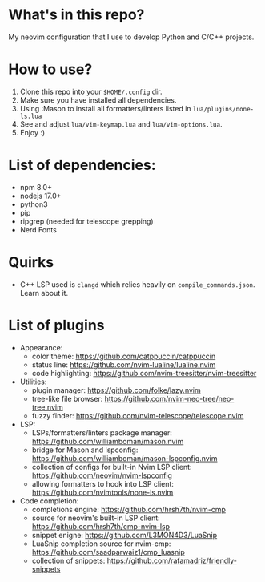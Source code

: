 # What's in this repo?
My neovim configuration that I use to develop Python and C/C++ projects.

# How to use?
1. Clone this repo into your `$HOME/.config` dir.
2. Make sure you have installed all dependencies.
3. Using :Mason to install all formatters/linters listed in `lua/plugins/none-ls.lua`
4. See and adjust `lua/vim-keymap.lua` and `lua/vim-options.lua`.
5. Enjoy :)

# List of dependencies:
- npm 8.0+
- nodejs 17.0+
- python3
- pip
- ripgrep (needed for telescope grepping)
- Nerd Fonts

# Quirks
- C++ LSP used is `clangd` which relies heavily on `compile_commands.json`. Learn about it.

# List of plugins
- Appearance:
    - color theme:       https://github.com/catppuccin/catppuccin
    - status line:       https://github.com/nvim-lualine/lualine.nvim
    - code highlighting: https://github.com/nvim-treesitter/nvim-treesitter
- Utilities:
    - plugin manager:         https://github.com/folke/lazy.nvim
    - tree-like file browser: https://github.com/nvim-neo-tree/neo-tree.nvim
    - fuzzy finder:           https://github.com/nvim-telescope/telescope.nvim
- LSP:
    - LSPs/formatters/linters package manager:            https://github.com/williamboman/mason.nvim
    - bridge for Mason and lspconfig:                     https://github.com/williamboman/mason-lspconfig.nvim
    - collection of configs for built-in Nvim LSP client: https://github.com/neovim/nvim-lspconfig
    - allowing formatters to hook into LSP client:        https://github.com/nvimtools/none-ls.nvim
- Code completion:
    - completions engine:                      https://github.com/hrsh7th/nvim-cmp
    - source for neovim's built-in LSP client: https://github.com/hrsh7th/cmp-nvim-lsp
    - snippet enigne:                          https://github.com/L3MON4D3/LuaSnip
    - LuaSnip completion source for nvim-cmp:  https://github.com/saadparwaiz1/cmp_luasnip
    - collection of snippets:                  https://github.com/rafamadriz/friendly-snippets

